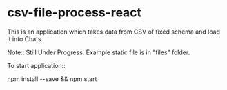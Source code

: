 # csv-file-process-react
This is an application which takes data from CSV of fixed schema and load it into Chats

Note:: Still Under Progress.
Example static file is in "files" folder.

To start application::

npm install --save && 
npm start
